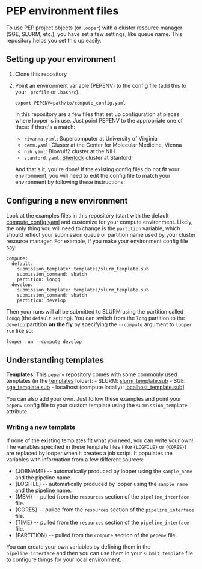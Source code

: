 # PEP environment files

To use PEP project objects (or `looper`) with a cluster resource manager (SGE, SLURM, etc.), you have set a few settings, like queue name. This repository helps you set this up easily.

## Setting up your environment

1. Clone this repository
2. Point an environment variable (PEPENV) to the config file (add this to your `.profile` or `.bashrc`).

	```
	export PEPENV=path/to/compute_config.yaml
	```

	In this repository are a few files that set up configuration at places where looper is in use. Just point PEPENV to the appropriate one of these if there's a match:
	 * `rivanna.yaml`: Supercomputer at University of Virginia
	 * `cemm.yaml`: Cluster at the Center for Molecular Medicine, Vienna
	 * `nih.yaml`: Biowulf2 cluster at the NIH
	 * `stanford.yaml`: [Sherlock](http://sherlock.stanford.edu/mediawiki/index.php/Current_policies) cluster at Stanford

	 And that's it, you're done! If the existing config files do not fit your environment, you will need to edit the config file to match your environment by following these instructions:

## Configuring a new environment

Look at the examples files in this repository (start with the default [compute_config.yaml](compute_config.yaml) and customize for your compute environment. Likely, the only thing you will need to change is the `partition` variable, which should reflect your submission queue or partition name used by your cluster resource manager. For example, if you make your environment config file say:

```
compute:
  default:
    submission_template: templates/slurm_template.sub
    submission_command: sbatch
    partition: longq
  develop:
    submission_template: templates/slurm_template.sub
    submission_command: sbatch
    partition: develop
  ```

Then your runs will all be submitted to SLURM using the partition called `longq` (the `default` setting). You can switch from the `long` partition to the `develop` partition __on the fly__ by specifying the `--compute` argument to `looper run` like so:

```
looper run --compute develop
```

## Understanding templates

**Templates**. This `pepenv` repository comes with some commonly used templates (in the [templates](/templates) folder):
	- SLURM: [slurm_template.sub](/templates/slurm_template.sub)
	- SGE: [sge_template.sub](/templates/sge_template.sub)
	- localhost (compute locally): [localhost_template.sub](/tempaltes/localhost_template.sub)]

You can also add your own. Just follow these examples and point your `pepenv` config file to your custom template using the `submission_template` attribute.

### Writing a new template

If none of the existing templates fit what you need, you can write your own! The variables specified in these template files (like `{LOGFILE}` or `{CORES}`) are replaced by looper when it creates a job script. It populates the variables with information from a few different sources:

- {JOBNAME} -- automatically produced by looper using the `sample_name` and the pipeline name.
- {LOGFILE} -- automatically produced by looper using the `sample_name` and the pipeline name.
- {MEM} -- pulled from the `resources` section of the `pipeline_interface` file.
- {CORES} -- pulled from the `resources` section of the `pipeline_interface` file.
- {TIME} -- pulled from the `resources` section of the `pipeline_interface` file.
- {PARTITION} -- pulled from the `compute` section of the `pepenv` file.

You can create your own variables by defining them in the `pipeline_interface` and then you can use them in your `submit_template` file to configure things for your local environment.
